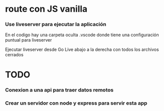 # route con JS vanilla

### Use liveserver para ejecutar la aplicación

En el codigo hay una carpeta oculta .vscode donde tiene una configuración puntual para liveserver

Ejecutar liveserver desde Go Live abajo a la derecha con todos los archivos cerrados

# TODO

### Conexion a una api para traer datos remotos
### Crear un servidor con node y express para servir esta app